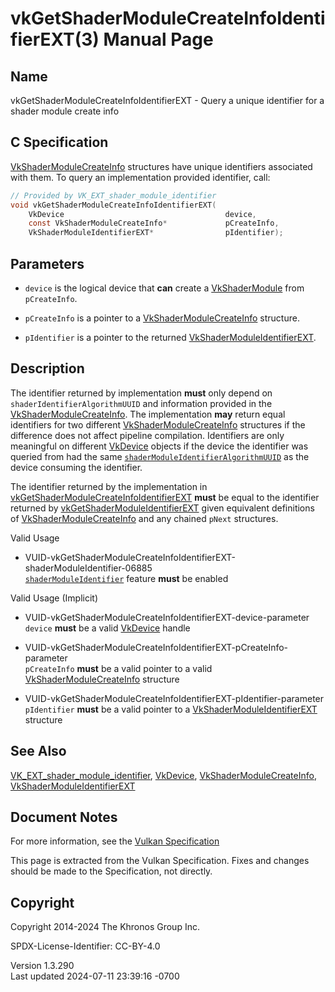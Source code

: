 # vkGetShaderModuleCreateInfoIdentifierEXT(3) Manual Page

## Name

vkGetShaderModuleCreateInfoIdentifierEXT - Query a unique identifier for
a shader module create info



## <a href="#_c_specification" class="anchor"></a>C Specification

[VkShaderModuleCreateInfo](https://registry.khronos.org/vulkan/specs/1.3-extensions/man/html/VkShaderModuleCreateInfo.html) structures
have unique identifiers associated with them. To query an implementation
provided identifier, call:

``` c
// Provided by VK_EXT_shader_module_identifier
void vkGetShaderModuleCreateInfoIdentifierEXT(
    VkDevice                                    device,
    const VkShaderModuleCreateInfo*             pCreateInfo,
    VkShaderModuleIdentifierEXT*                pIdentifier);
```

## <a href="#_parameters" class="anchor"></a>Parameters

- `device` is the logical device that **can** create a
  [VkShaderModule](https://registry.khronos.org/vulkan/specs/1.3-extensions/man/html/VkShaderModule.html) from `pCreateInfo`.

- `pCreateInfo` is a pointer to a
  [VkShaderModuleCreateInfo](https://registry.khronos.org/vulkan/specs/1.3-extensions/man/html/VkShaderModuleCreateInfo.html) structure.

- `pIdentifier` is a pointer to the returned
  [VkShaderModuleIdentifierEXT](https://registry.khronos.org/vulkan/specs/1.3-extensions/man/html/VkShaderModuleIdentifierEXT.html).

## <a href="#_description" class="anchor"></a>Description

The identifier returned by implementation **must** only depend on
`shaderIdentifierAlgorithmUUID` and information provided in the
[VkShaderModuleCreateInfo](https://registry.khronos.org/vulkan/specs/1.3-extensions/man/html/VkShaderModuleCreateInfo.html). The
implementation **may** return equal identifiers for two different
[VkShaderModuleCreateInfo](https://registry.khronos.org/vulkan/specs/1.3-extensions/man/html/VkShaderModuleCreateInfo.html) structures if
the difference does not affect pipeline compilation. Identifiers are
only meaningful on different [VkDevice](https://registry.khronos.org/vulkan/specs/1.3-extensions/man/html/VkDevice.html) objects if the
device the identifier was queried from had the same <a
href="https://registry.khronos.org/vulkan/specs/1.3-extensions/html/vkspec.html#limits-shaderModuleIdentifierAlgorithmUUID"
target="_blank"
rel="noopener"><code>shaderModuleIdentifierAlgorithmUUID</code></a> as
the device consuming the identifier.

The identifier returned by the implementation in
[vkGetShaderModuleCreateInfoIdentifierEXT](https://registry.khronos.org/vulkan/specs/1.3-extensions/man/html/vkGetShaderModuleCreateInfoIdentifierEXT.html)
**must** be equal to the identifier returned by
[vkGetShaderModuleIdentifierEXT](https://registry.khronos.org/vulkan/specs/1.3-extensions/man/html/vkGetShaderModuleIdentifierEXT.html)
given equivalent definitions of
[VkShaderModuleCreateInfo](https://registry.khronos.org/vulkan/specs/1.3-extensions/man/html/VkShaderModuleCreateInfo.html) and any
chained `pNext` structures.

Valid Usage

- <a
  href="#VUID-vkGetShaderModuleCreateInfoIdentifierEXT-shaderModuleIdentifier-06885"
  id="VUID-vkGetShaderModuleCreateInfoIdentifierEXT-shaderModuleIdentifier-06885"></a>
  VUID-vkGetShaderModuleCreateInfoIdentifierEXT-shaderModuleIdentifier-06885  
  <a
  href="https://registry.khronos.org/vulkan/specs/1.3-extensions/html/vkspec.html#features-shaderModuleIdentifier"
  target="_blank" rel="noopener"><code>shaderModuleIdentifier</code></a>
  feature **must** be enabled

Valid Usage (Implicit)

- <a
  href="#VUID-vkGetShaderModuleCreateInfoIdentifierEXT-device-parameter"
  id="VUID-vkGetShaderModuleCreateInfoIdentifierEXT-device-parameter"></a>
  VUID-vkGetShaderModuleCreateInfoIdentifierEXT-device-parameter  
  `device` **must** be a valid [VkDevice](https://registry.khronos.org/vulkan/specs/1.3-extensions/man/html/VkDevice.html) handle

- <a
  href="#VUID-vkGetShaderModuleCreateInfoIdentifierEXT-pCreateInfo-parameter"
  id="VUID-vkGetShaderModuleCreateInfoIdentifierEXT-pCreateInfo-parameter"></a>
  VUID-vkGetShaderModuleCreateInfoIdentifierEXT-pCreateInfo-parameter  
  `pCreateInfo` **must** be a valid pointer to a valid
  [VkShaderModuleCreateInfo](https://registry.khronos.org/vulkan/specs/1.3-extensions/man/html/VkShaderModuleCreateInfo.html) structure

- <a
  href="#VUID-vkGetShaderModuleCreateInfoIdentifierEXT-pIdentifier-parameter"
  id="VUID-vkGetShaderModuleCreateInfoIdentifierEXT-pIdentifier-parameter"></a>
  VUID-vkGetShaderModuleCreateInfoIdentifierEXT-pIdentifier-parameter  
  `pIdentifier` **must** be a valid pointer to a
  [VkShaderModuleIdentifierEXT](https://registry.khronos.org/vulkan/specs/1.3-extensions/man/html/VkShaderModuleIdentifierEXT.html)
  structure

## <a href="#_see_also" class="anchor"></a>See Also

[VK_EXT_shader_module_identifier](https://registry.khronos.org/vulkan/specs/1.3-extensions/man/html/VK_EXT_shader_module_identifier.html),
[VkDevice](https://registry.khronos.org/vulkan/specs/1.3-extensions/man/html/VkDevice.html),
[VkShaderModuleCreateInfo](https://registry.khronos.org/vulkan/specs/1.3-extensions/man/html/VkShaderModuleCreateInfo.html),
[VkShaderModuleIdentifierEXT](https://registry.khronos.org/vulkan/specs/1.3-extensions/man/html/VkShaderModuleIdentifierEXT.html)

## <a href="#_document_notes" class="anchor"></a>Document Notes

For more information, see the <a
href="https://registry.khronos.org/vulkan/specs/1.3-extensions/html/vkspec.html#vkGetShaderModuleCreateInfoIdentifierEXT"
target="_blank" rel="noopener">Vulkan Specification</a>

This page is extracted from the Vulkan Specification. Fixes and changes
should be made to the Specification, not directly.

## <a href="#_copyright" class="anchor"></a>Copyright

Copyright 2014-2024 The Khronos Group Inc.

SPDX-License-Identifier: CC-BY-4.0

Version 1.3.290  
Last updated 2024-07-11 23:39:16 -0700
